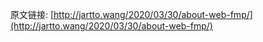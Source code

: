 原文链接: [http://jartto.wang/2020/03/30/about-web-fmp/](http://jartto.wang/2020/03/30/about-web-fmp/)



